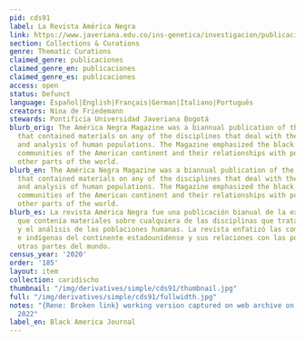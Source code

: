 ```yaml
---
pid: cds91
label: La Revista América Negra
link: https://www.javeriana.edu.co/ins-genetica/investigacion/publicaciones/libros/america-negra
section: Collections & Curations
genre: Thematic Curations
claimed_genre: publicaciones
claimed_genre_en: publicaciones
claimed_genre_es: publicaciones
access: open
status: Defunct
language: Español|English|Français|German|Italiano|Português
creators: Nina de Friedemann
stewards: Pontificia Universidad Javeriana Bogotá
blurb_orig: The América Negra Magazine was a biannual publication of the Human Expedition
  that contained materials on any of the disciplines that deal with the description
  and analysis of human populations. The Magazine emphasized the black and indigenous
  communities of the American continent and their relationships with populations from
  other parts of the world.
blurb_en: The América Negra Magazine was a biannual publication of the Human Expedition
  that contained materials on any of the disciplines that deal with the description
  and analysis of human populations. The Magazine emphasized the black and indigenous
  communities of the American continent and their relationships with populations from
  other parts of the world.
blurb_es: La revista América Negra fue una publicación bianual de la expedición humana
  que contenía materiales sobre cualquiera de las disciplinas que tratan la descripción
  y el análisis de las poblaciones humanas. La revista enfatizó las comunidades negras
  e indígenas del continente estadounidense y sus relaciones con las poblaciones de
  otras partes del mundo.
census_year: '2020'
order: '185'
layout: item
collection: caridischo
thumbnail: "/img/derivatives/simple/cds91/thumbnail.jpg"
full: "/img/derivatives/simple/cds91/fullwidth.jpg"
notes: "{Rene: Broken link} working version captured on web archive on december 2
  2022"
label_en: Black America Journal
---
```

